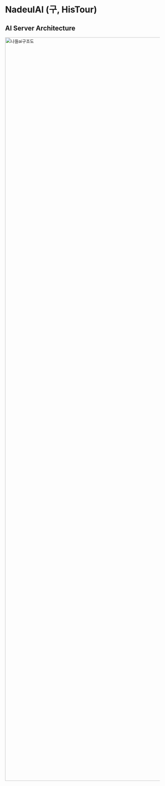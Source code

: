# NadeulAI (구, HisTour)

## AI Server Architecture


<img width="2411" alt="나들ai구조도" src="https://github.com/user-attachments/assets/7b3c2349-b530-47e8-a2a1-b093a20fe7c9">
